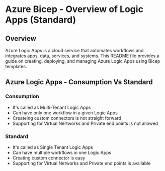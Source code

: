 # Azure Bicep - Overview of Logic Apps (Standard)

## Overview
Azure Logic Apps is a cloud service that automates workflows and integrates apps, data, services, and systems. This README file provides a guide on creating, deploying, and managing Azure Logic Apps using Bicep templates.

## Azure Logic Apps - Consumption Vs Standard

### Consumption
- It's called as Multi-Tenant Logic Apps
- Can have only one workflow in a given Logic Apps
- Createing custom connectors is not straight forward
- Supporting for Virtual Nertworks and Private end points is not allowed

### Standard
- It's called as Single Tenant Logic Apps
- Can have multiple workflows in one Logic Apps
- Creating custom connector is easy
- Supporting for Virtual Networks and Private end points is available

